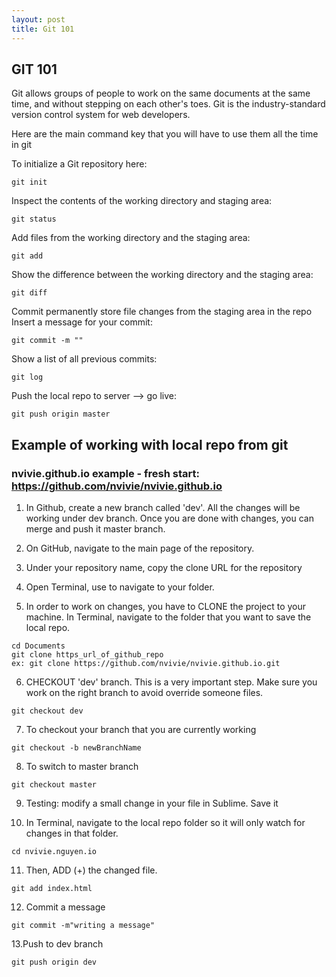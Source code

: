 ```yaml
---
layout: post
title: Git 101
---
```


## GIT 101
Git allows groups of people to work on the same documents at the same time, and without stepping on each other's toes. Git is the industry-standard version control system for web developers.

Here are the main command key that you will have to use them all the time in git


To initialize a Git repository here:

```
git init
```

Inspect the contents of the working directory and staging area:

```
git status
```

Add files from the working directory and the staging area:

```
git add     
```

Show the difference between the working directory and the staging area:

```
git diff    
```

Commit permanently store file changes from the staging area in the repo
Insert a message for your commit:

```
git commit -m "" 
```

Show a list of all previous commits:

```
git log     
```

Push the local repo to server --> go live:

```
git push origin master 
```


## Example of working with local repo from git

### nvivie.github.io example - fresh start: https://github.com/nvivie/nvivie.github.io

1. In Github, create a new branch called 'dev'. All the changes will be working under dev branch. Once you are done with changes, you can merge and push it master branch.

2. On GitHub, navigate to the main page of the repository.

3. Under your repository name, copy the clone URL for the repository

4. Open Terminal, use <cd> to navigate to your folder.

5. In order to work on changes, you have to CLONE the project to your machine. 
In Terminal, navigate to the folder that you want to save the local repo.

  ```
  cd Documents 
  git clone https_url_of_github_repo
  ex: git clone https://github.com/nvivie/nvivie.github.io.git
  ```

6. CHECKOUT 'dev' branch. This is a very important step. Make sure you work on the right branch to avoid override someone files.

  ```
  git checkout dev
  ```

7. To checkout your branch that you are currently working

  ```
  git checkout -b newBranchName
  ```

8. To switch to master branch

  ```
  git checkout master
  ```

9. Testing: modify a small change in your file in Sublime. Save it


10. In Terminal, navigate to the local repo folder so it will only watch for changes in that folder.

  ```
  cd nvivie.nguyen.io
  ```

11. Then, ADD (+) the changed file.

  ```
  git add index.html
  ```

12. Commit a message

  ```
  git commit -m"writing a message"
  ```

13.Push to dev branch

  ```
  git push origin dev
  ```


